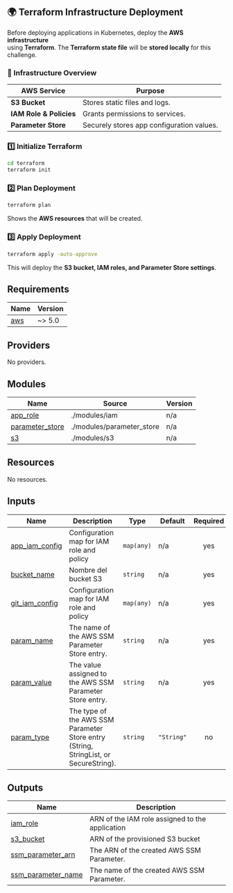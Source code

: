 
## 🌍 Terraform Infrastructure Deployment

Before deploying applications in Kubernetes, deploy the **AWS infrastructure**  
using **Terraform**. The **Terraform state file** will be **stored locally** for this challenge.

### **📌 Infrastructure Overview**
| AWS Service | Purpose |
|-------------|---------|
| **S3 Bucket** | Stores static files and logs. |
| **IAM Role & Policies** | Grants permissions to services. |
| **Parameter Store** | Securely stores app configuration values. |

### **1️⃣ Initialize Terraform**
```sh
cd terraform
terraform init
```

### **2️⃣ Plan Deployment**
```sh
terraform plan
```
Shows the **AWS resources** that will be created.

### **3️⃣ Apply Deployment**
```sh
terraform apply -auto-approve
```
This will deploy the **S3 bucket, IAM roles, and Parameter Store settings**.

<!-- BEGIN_TF_DOCS -->
## Requirements

| Name | Version |
|------|---------|
| <a name="requirement_aws"></a> [aws](#requirement\_aws) | ~> 5.0 |

## Providers

No providers.

## Modules

| Name | Source | Version |
|------|--------|---------|
| <a name="module_app_role"></a> [app\_role](#module\_app\_role) | ./modules/iam | n/a |
| <a name="module_parameter_store"></a> [parameter\_store](#module\_parameter\_store) | ./modules/parameter_store | n/a |
| <a name="module_s3"></a> [s3](#module\_s3) | ./modules/s3 | n/a |

## Resources

No resources.

## Inputs

| Name | Description | Type | Default | Required |
|------|-------------|------|---------|:--------:|
| <a name="input_app_iam_config"></a> [app\_iam\_config](#input\_app\_iam\_config) | Configuration map for IAM role and policy | `map(any)` | n/a | yes |
| <a name="input_bucket_name"></a> [bucket\_name](#input\_bucket\_name) | Nombre del bucket S3 | `string` | n/a | yes |
| <a name="input_git_iam_config"></a> [git\_iam\_config](#input\_git\_iam\_config) | Configuration map for IAM role and policy | `map(any)` | n/a | yes |
| <a name="input_param_name"></a> [param\_name](#input\_param\_name) | The name of the AWS SSM Parameter Store entry. | `string` | n/a | yes |
| <a name="input_param_value"></a> [param\_value](#input\_param\_value) | The value assigned to the AWS SSM Parameter Store entry. | `string` | n/a | yes |
| <a name="input_param_type"></a> [param\_type](#input\_param\_type) | The type of the AWS SSM Parameter Store entry (String, StringList, or SecureString). | `string` | `"String"` | no |

## Outputs

| Name | Description |
|------|-------------|
| <a name="output_iam_role"></a> [iam\_role](#output\_iam\_role) | ARN of the IAM role assigned to the application |
| <a name="output_s3_bucket"></a> [s3\_bucket](#output\_s3\_bucket) | ARN of the provisioned S3 bucket |
| <a name="output_ssm_parameter_arn"></a> [ssm\_parameter\_arn](#output\_ssm\_parameter\_arn) | The ARN of the created AWS SSM Parameter. |
| <a name="output_ssm_parameter_name"></a> [ssm\_parameter\_name](#output\_ssm\_parameter\_name) | The name of the created AWS SSM Parameter. |
<!-- END_TF_DOCS -->